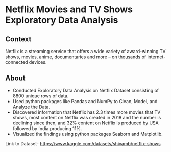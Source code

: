 # Netflix Movies and TV Shows Exploratory Data Analysis

## Context
Netflix is a streaming service that offers a wide variety of award-winning TV shows, movies, anime, documentaries and more – on thousands of internet-connected devices.

## About
- Conducted Exploratory Data Analysis on Netflix Dataset consisting of 8800 unique rows of data.
- Used python packages like Pandas and NumPy to Clean, Model, and Analyze the Data.
- Discovered information that Netflix has 2.3 times more movies that TV shows, most content on Netflix was created in 2018
and the number is declining since then, and 32% content on Netflix is produced by USA followed by India producing 11%.
- Visualized the findings using python packages Seaborn and Matplotlib.

Link to Dataset- https://www.kaggle.com/datasets/shivamb/netflix-shows
